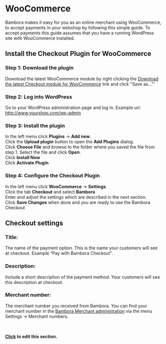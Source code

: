 
<script type="text/javascript">
$(document).ready(function () {
		
	bamboraGitHub.getLatestReleaseInfo("https://api.github.com/repos/bambora/checkout-woocommerce/releases/latest").then(function(release){
	
		$("#link").attr("href", release.downloadLink);
		$(".info").text(release.info);
	
	});
});

</script>

# WooCommerce

Bambora makes it easy for you as an online merchant using WooCommerce, to accept payments in your webshop by following this simple guide. To accept payments this guide assumes that you have a running WordPress site with WooCommerce installed.


## Install the Checkout Plugin for WooCommerce

### Step 1: Download the plugin
Download the latest WooCommerce module by right clicking the <a href="https://github.com/ePay/woocommerce/releases/latest" id="link">Download the latest Checkout module for WooCommerce</a> link and click "Save as..."'


### Step 2: Log into WordPress
Go to your WordPress administration page and log in. Example url: http://www.yourshop.com/wp-admin

### Step 3: Install the plugin
In the left menu click **Plugins** -> **Add new**.
<br/>
Click the **Upload plugin** button to open the **Add Plugins** dialog.
<br/>
Click **Choose File** and browse to the folder where you saved the file from step 1. Select the file and click **Open**.
<br/>
Click **Install Now**
<br/>
Click **Activate Plugin** 


### Step 4: Configure the Checkout Plugin
In the left menu click **WooCommerce** -> **Settings**.
<br/>
Click the tab **Checkout** and select **Bambora**
<br/>
Enter and adjust the settings which are described in the next section.
<br/>
Click **Save Changes** when done and you are ready to use the Bambora Checkout


## Checkout settings

### Title:
The name of the payment option. This is the name your customers will see at checkout. Example “Pay with Bambora Checkout”.

### Description:
Include a short description of the payment method. Your customers will see this description at checkout.

### Merchant number:
The merchant number you received from Bambora. You can find your merchant number in the [Bambora Merchant administration](https://merchant.bambora.com/) via the menu Settings -> Merchant numbers.



<br/><br/>
**[Click](https://github.com/bambora/dev.bambora.com/blob/master/source/includes/online/carts/_woocommerce.md) to edit this section.**



